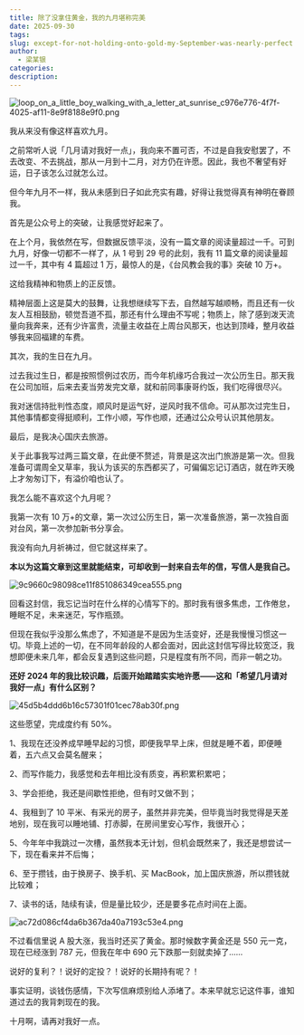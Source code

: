 ```yaml
---
title: 除了没拿住黄金，我的九月堪称完美
date: 2025-09-30
tags:
slug: except-for-not-holding-onto-gold-my-September-was-nearly-perfect
author:
  - 梁某银
categories:
description:
---
```

![loop_on_a_little_boy_walking_with_a_letter_at_sunrise_c976e776-4f7f-4025-af11-8e9f8188e9f0.png](https://img.liangmouyin.com/2025/10/c2a116a1444d2e0db7f5e30c57d6212b.png)

我从来没有像这样喜欢九月。

之前常听人说「几月请对我好一点」，我向来不置可否，不过是自我安慰罢了，不去改变、不去挑战，那从一月到十二月，对方仍在许愿。因此，我也不奢望有好运，日子该怎么过就怎么过。

但今年九月不一样，我从未感到日子如此充实有趣，好得让我觉得真有神明在眷顾我。

首先是公众号上的突破，让我感觉好起来了。

在上个月，我依然在写，但数据反馈平淡，没有一篇文章的阅读量超过一千。可到九月，好像一切都不一样了，从 1 号到 29 号的此刻，我有 11 篇文章的阅读量超过一千，其中有 4 篇超过 1 万，最惊人的是，《台风教会我的事》突破 10 万+。

这给我精神和物质上的正反馈。

精神层面上这是莫大的鼓舞，让我想继续写下去，自然越写越顺畅，而且还有一伙友人互相鼓励，顿觉吾道不孤，那还有什么理由不写呢；物质上，除了感到泼天流量向我奔来，还有少许富贵，流量主收益在上周台风那天，也达到顶峰，整月收益够我来回福建的车费。

其次，我的生日在九月。

过去我过生日，都是按照惯例过农历，而今年机缘巧合我过一次公历生日。那天我在公司加班，后来去麦当劳发完文章，就和前同事康哥约饭，我们吃得很尽兴。

我对迷信持批判性态度，顺风时是运气好，逆风时我不信命。可从那次过完生日，其他事情都变得挺顺利，工作小顺，写作也顺，还通过公众号认识其他朋友。

最后，是我决心国庆去旅游。

关于此事我写过两三篇文章，在此便不赘述，背景是这次出门旅游是第一次。但我准备可谓周全又草率，我认为该买的东西都买了，可偏偏忘记订酒店，就在昨天晚上才匆匆订下，有溢价咱也认了。

我怎么能不喜欢这个九月呢？

我第一次有 10 万+的文章，第一次过公历生日，第一次准备旅游，第一次独自面对台风，第一次参加新书分享会。

我没有向九月祈祷过，但它就这样来了。

**本以为这篇文章到这里就能结束，可却收到一封来自去年的信，写信人是我自己。**

![9c9660c98098ce11f851086349cea555.png](https://img.liangmouyin.com/2025/10/f2e5f00860a706c49ea48b7ff6b6354d.png)

回看这封信，我忘记当时在什么样的心情写下的。那时我有很多焦虑，工作倦怠，睡眠不足，未来迷茫，写作瓶颈。

但现在我似乎没那么焦虑了，不知道是不是因为生活变好，还是我慢慢习惯这一切。毕竟上述的一切，在不同年龄段的人都会面对，因此这封信写得比较宽泛，我想即便未来几年，都会反复遇到这些问题，只是程度有所不同，而非一朝之功。

**还好 2024 年的我比较识趣，后面开始踏踏实实地许愿——这和「希望几月请对我好一点」有什么区别？**

![45d5b4ddd6b16c57301f01cec78ab30f.png](https://img.liangmouyin.com/2025/10/baa86b104d58446f071dce2eef6badf1.png)

这些愿望，完成度约有 50%。

1、我现在还没养成早睡早起的习惯，即便我早早上床，但就是睡不着，即便睡着，五六点又会莫名醒来；

2、而写作能力，我感觉和去年相比没有质变，再积累积累吧；

3、学会拒绝，我还是间歇性拒绝，但有时又做不到；

4、我租到了 10 平米、有采光的房子，虽然并非完美，但毕竟当时我觉得是天差地别，现在我可以睡地铺、打赤脚，在房间里安心写作，我很开心；

5、今年年中我跳过一次槽，虽然我本无计划，但机会既然来了，我还是想尝试一下，现在看来并不后悔；

6、至于攒钱，由于换房子、换手机、买 MacBook，加上国庆旅游，所以攒钱就比较难；

7、读书的话，陆续有读，但是量比较少，还是要多花点时间在上面。

![ac72d086cf4da6b367da40a7193c53e4.png](https://img.liangmouyin.com/2025/10/c3605cf8e738e00e5aeafd470b4f8c1e.png)

不过看信里说 A 股大涨，我当时还买了黄金。那时候数字黄金还是 550 元一克，现在已经涨到 787 元，但我在年中 690 元下跌那一刻就卖掉了……

说好的复利？！说好的定投？！说好的长期持有呢？！

事实证明，谈钱伤感情，下次写信麻烦别给人添堵了。本来早就忘记这件事，谁知道过去的我背刺现在的我。

十月啊，请再对我好一点。
